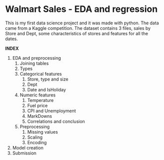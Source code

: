 # Walmart Sales - EDA and regression
This is my first data science project and it was made with python. The data came from a Kaggle competition. The dataset contains 3 files, sales by Store and Dept, some characteristics of stores and features for all the dates.


**INDEX**
1. EDA and preprocessing
   1. Joining tables
   2. Types
   3. Categorical features
        1. Store, type and size
        2. Dept
        3. Date and IsHoliday
   4. Numeric features
        1. Temperature
        2. Fuel price
        3. CPI and Unemployment
        4. MarkDowns
        5. Correlations and conclusion
   5. Preprocessing
        1. Missing values
        2. Scaling
        3. Encoding
2. Model creation
3. Submission
